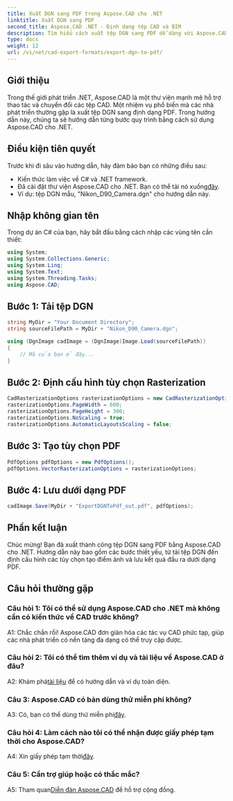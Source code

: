 ```yaml
---
title: Xuất DGN sang PDF trong Aspose.CAD cho .NET
linktitle: Xuất DGN sang PDF
second_title: Aspose.CAD .NET - Định dạng tệp CAD và BIM
description: Tìm hiểu cách xuất tệp DGN sang PDF dễ dàng với Aspose.CAD cho .NET. Hướng dẫn từng bước để thao tác liền mạch với tệp CAD.
type: docs
weight: 12
url: /vi/net/cad-export-formats/export-dgn-to-pdf/
---
```

## Giới thiệu

Trong thế giới phát triển .NET, Aspose.CAD là một thư viện mạnh mẽ hỗ trợ thao tác và chuyển đổi các tệp CAD. Một nhiệm vụ phổ biến mà các nhà phát triển thường gặp là xuất tệp DGN sang định dạng PDF. Trong hướng dẫn này, chúng ta sẽ hướng dẫn từng bước quy trình bằng cách sử dụng Aspose.CAD cho .NET.

## Điều kiện tiên quyết

Trước khi đi sâu vào hướng dẫn, hãy đảm bảo bạn có những điều sau:

- Kiến thức làm việc về C# và .NET framework.
-  Đã cài đặt thư viện Aspose.CAD cho .NET. Bạn có thể tải nó xuống[đây](https://releases.aspose.com/cad/net/).
- Ví dụ: tệp DGN mẫu, "Nikon_D90_Camera.dgn" cho hướng dẫn này.

## Nhập không gian tên

Trong dự án C# của bạn, hãy bắt đầu bằng cách nhập các vùng tên cần thiết:

```csharp
using System;
using System.Collections.Generic;
using System.Linq;
using System.Text;
using System.Threading.Tasks;
using Aspose.CAD;
```

## Bước 1: Tải tệp DGN

```csharp
string MyDir = "Your Document Directory";
string sourceFilePath = MyDir + "Nikon_D90_Camera.dgn";

using (DgnImage cadImage = (DgnImage)Image.Load(sourceFilePath))
{
    // Mã của bạn ở đây...
}
```

## Bước 2: Định cấu hình tùy chọn Rasterization

```csharp
CadRasterizationOptions rasterizationOptions = new CadRasterizationOptions();
rasterizationOptions.PageWidth = 600;
rasterizationOptions.PageHeight = 300;
rasterizationOptions.NoScaling = true;
rasterizationOptions.AutomaticLayoutsScaling = false;
```

## Bước 3: Tạo tùy chọn PDF

```csharp
PdfOptions pdfOptions = new PdfOptions();
pdfOptions.VectorRasterizationOptions = rasterizationOptions;
```

## Bước 4: Lưu dưới dạng PDF

```csharp
cadImage.Save(MyDir + "ExportDGNToPdf_out.pdf", pdfOptions);
```

## Phần kết luận

Chúc mừng! Bạn đã xuất thành công tệp DGN sang PDF bằng Aspose.CAD cho .NET. Hướng dẫn này bao gồm các bước thiết yếu, từ tải tệp DGN đến định cấu hình các tùy chọn tạo điểm ảnh và lưu kết quả đầu ra dưới dạng PDF.

## Câu hỏi thường gặp

### Câu hỏi 1: Tôi có thể sử dụng Aspose.CAD cho .NET mà không cần có kiến thức về CAD trước không?

A1: Chắc chắn rồi! Aspose.CAD đơn giản hóa các tác vụ CAD phức tạp, giúp các nhà phát triển có nền tảng đa dạng có thể truy cập được.

### Câu hỏi 2: Tôi có thể tìm thêm ví dụ và tài liệu về Aspose.CAD ở đâu?

 A2: Khám phá[tài liệu](https://reference.aspose.com/cad/net/) để có hướng dẫn và ví dụ toàn diện.

### Câu 3: Aspose.CAD có bản dùng thử miễn phí không?

A3: Có, bạn có thể dùng thử miễn phí[đây](https://releases.aspose.com/).

### Câu hỏi 4: Làm cách nào tôi có thể nhận được giấy phép tạm thời cho Aspose.CAD?

 A4: Xin giấy phép tạm thời[đây](https://purchase.aspose.com/temporary-license/).

### Câu 5: Cần trợ giúp hoặc có thắc mắc?

A5: Tham quan[Diễn đàn Aspose.CAD](https://forum.aspose.com/c/cad/19) để hỗ trợ cộng đồng.